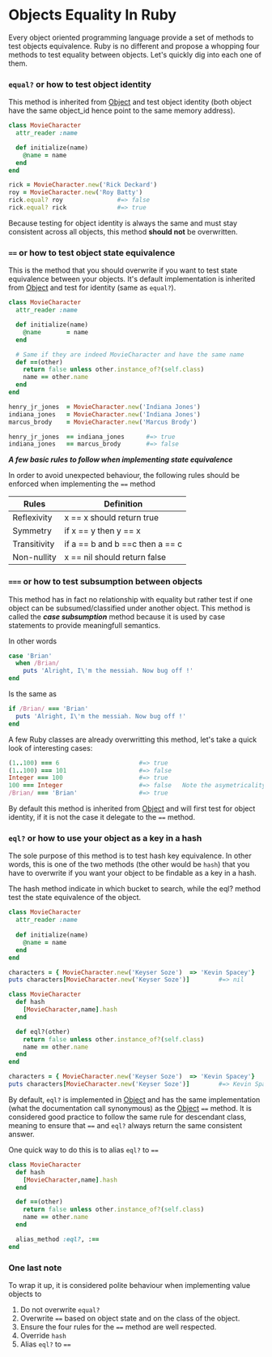 # Objects Equality In Ruby 

Every object oriented programming language provide a set of methods to test objects equivalence. 
Ruby is no different and propose a whopping four methods to test equality between objects. 
Let's quickly dig into each one of them. 

### `equal?` or how to test object identity

This method is inherited from [Object](https://ruby-doc.org/core-2.4.1/Object.html#method-i-eql-3F) and test object identity (both object have the same object_id hence point to the same memory address).

```ruby
class MovieCharacter
  attr_reader :name

  def initialize(name)
    @name = name
  end
end

rick = MovieCharacter.new('Rick Deckard')
roy = MovieCharacter.new('Roy Batty')
rick.equal? roy               #=> false
rick.equal? rick              #=> true
````

Because testing for object identity is always the same and must stay consistent across all objects,
this method **should not** be overwritten.

### `==` or how to test object state equivalence

This is the method that you should overwrite if you want to test state equivalence between your objects. It's default implementation is inherited from [Object](https://ruby-doc.org/core-2.4.1/Object.html#method-i-eql-3Fis) and test for identity (same as `equal?`).

```ruby
class MovieCharacter
  attr_reader :name

  def initialize(name)
    @name       = name
  end

  # Same if they are indeed MovieCharacter and have the same name
  def ==(other)
    return false unless other.instance_of?(self.class)
    name == other.name
  end
end

henry_jr_jones  = MovieCharacter.new('Indiana Jones')
indiana_jones   = MovieCharacter.new('Indiana Jones')
marcus_brody    = MovieCharacter.new('Marcus Brody')

henry_jr_jones  == indiana_jones      #=> true
indiana_jones   == marcus_brody       #=> false
```

***A few basic rules to follow when implementing state equivalence***

In order to avoid unexpected behaviour, the following rules should be enforced when implementing the `==` method

| Rules         | Definition
| ------------- |-------------
| Reflexivity   | x == x should return true
| Symmetry      | if x == y then y == x
| Transitivity  | if a == b and b ==c then a == c
| Non-nullity   | x == nil should return false

### `===` or how to test subsumption between objects

This method has in fact no relationship with equality but rather test if one object can be subsumed/classified under another object. This method is called the ***case subsumption*** method because it is used by case statements to provide meaningfull semantics.

In other words
```ruby
case 'Brian'
  when /Brian/
    puts 'Alright, I\'m the messiah. Now bug off !'
end 
```

Is the same as 
```ruby
if /Brian/ === 'Brian'
  puts 'Alright, I\'m the messiah. Now bug off !'
end 
```

A few Ruby classes are already overwritting this method, let's take a quick look of interesting cases:

```ruby
(1..100) === 6                      #=> true
(1..100) === 101                    #=> false
Integer === 100                     #=> true
100 === Integer                     #=> false   Note the asymetricality here
/Brian/ === 'Brian'                 #=> true
```

By default this method is inherited from [Object](https://ruby-doc.org/core-2.4.1/Object.html#method-i-3D-3D-3D) and will first test for object identity, if it is not the case it delegate to the `==` method.

### `eql?` or how to use your object as a key in a hash 

The sole purpose of this method is to test hash key equivalence. In other words, this is one of the two methods (the other would be `hash`) that you have to overwrite if you want your object to be findable as a key in a hash. 

The hash method indicate in which bucket to search, while the eql? method test the state equivalence of the object. 

```ruby
class MovieCharacter
  attr_reader :name
  
  def initialize(name)
    @name = name
  end
end

characters = { MovieCharacter.new('Keyser Soze')  => 'Kevin Spacey'} 
puts characters[MovieCharacter.new('Keyser Soze')]        #=> nil

class MovieCharacter
  def hash
    [MovieCharacter,name].hash
  end 

  def eql?(other)
    return false unless other.instance_of?(self.class)
    name == other.name
  end 
end 

characters = { MovieCharacter.new('Keyser Soze')  => 'Kevin Spacey'} 
puts characters[MovieCharacter.new('Keyser Soze')]        #=> Kevin Spacey
```
 
By default, `eql?` is implemented in [Object](https://ruby-doc.org/core-2.4.1/Object.html#method-i-eql-3Fis) and has the same implementation (what the documentation call synonymous) as the [Object](https://ruby-doc.org/core-2.4.1/Object.html#method-i-eql-3Fis) `==` method. It is considered good practice to follow the same rule for descendant class, meaning to ensure that `==` and `eql?` always return the same consistent answer. 

One quick way to do this is to alias `eql?` to `==`  

```ruby
class MovieCharacter
  def hash
    [MovieCharacter,name].hash
  end 

  def ==(other)
    return false unless other.instance_of?(self.class)
    name == other.name
  end 

  alias_method :eql?, :==
end 
```

### One last note 

To wrap it up, it is considered polite behaviour when implementing value objects to 

1. Do not overwrite `equal?`
2. Overwrite `==` based on object state and on the class of the object. 
3. Ensure the four rules for the `==` method are well respected.  
4. Override `hash`  
5. Alias `eql?` to `==` 
